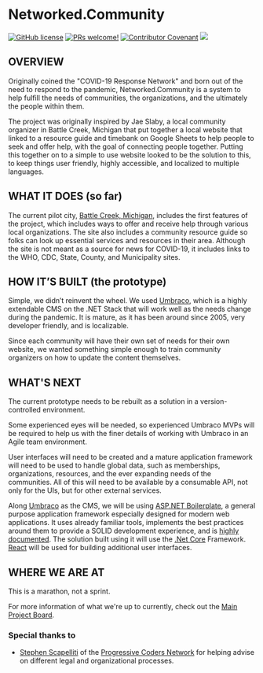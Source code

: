 # Networked.Community

[![GitHub license](https://img.shields.io/github/license/Vertical-OSS/covid-response-network)](https://github.com/Vertical-OSS/covid-response-network/blob/master/LICENSE) [![PRs welcome!](https://img.shields.io/badge/PRs-welcome-brightgreen.svg)](./CONTRIBUTING.md) [![Contributor Covenant](https://img.shields.io/badge/Contributor%20Covenant-v2.0%20adopted-ff69b4.svg)](./CODE_OF_CONDUCT.md) <a href="https://patreon.com/networkedcommunity"><img src="https://img.shields.io/endpoint.svg?url=https://shieldsio-patreon.herokuapp.com/networkedcommunity/" /></a>


## OVERVIEW

Originally coined the "COVID-19 Response Network" and born out of the need to respond to the pandemic, Networked.Community is a system to help fulfill the needs of communities, the organizations, and the ultimately the people within them.   

The project was originally inspired by Jae Slaby, a local community organizer in Battle Creek, Michigan that put together a local website that linked to a resource guide and timebank on Google Sheets to help people to seek and offer help, with the goal of connecting people together. Putting this together on to a simple to use website looked to be the solution to this, to keep things user friendly, highly accessible, and localized to multiple languages.

## WHAT IT DOES (so far)

The current pilot city, [Battle Creek, Michigan](https://battlecreek.covidresponse.net), includes the first features of the project, which includes ways to offer and receive help through various local organizations.  The site also includes a community resource guide so folks can look up essential services and resources in their area.   Although the site is not meant as a source for news for COVID-19, it includes links to the WHO, CDC, State, County, and Municipality sites. 

## HOW IT’S BUILT (the prototype)

Simple, we didn’t reinvent the wheel.  We used [Umbraco](https://umbraco.com/), which is a highly extendable CMS on the .NET Stack that will work well as the needs change during the pandemic. It is mature, as it has been around since 2005, very developer friendly, and is localizable.

Since each community will have their own set of needs for their own website, we wanted something simple enough to train community organizers on how to update the content themselves.

## WHAT'S NEXT

The current prototype needs to be rebuilt as a solution in a version-controlled environment.   

Some experienced eyes will be needed, so experienced Umbraco MVPs will be required to help us with the finer details of working with Umbraco in an Agile team environment. 

User interfaces will need to be created and a mature application framework will need to be used to handle global data, such as memberships, organizations, resources, and the ever expanding needs of the communities.   All of this will need to be available by a consumable API, not only for the UIs, but for other external services.

Along [Umbraco](https://umbraco.com/) as the CMS, we will be using [ASP.NET Boilerplate](https://github.com/aspnetboilerplate/aspnetboilerplate), a general purpose application framework especially designed for modern web applications.  It uses already familiar tools, implements the best practices around them to provide a SOLID development experience, and is [highly documented](https://aspnetboilerplate.com/Pages/Documents).  The solution built using it will use the [.Net Core](https://github.com/dotnet/core) Framework.  [React](https://reactjs.org/) will be used for building additional user interfaces.   

## WHERE WE ARE AT

This is a marathon, not a sprint.

For more information of what we're up to currently, check out the [Main Project Board](https://github.com/orgs/Vertical-OSS/projects/1).

### Special thanks to

- [Stephen Scapelliti](https://www.linkedin.com/in/stephen-scapelliti/) of the [Progressive Coders Network](https://progcode.org/) for helping advise on different legal and organizational processes.